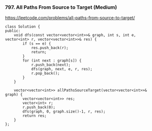 ### 797. All Paths From Source to Target (Medium)

https://leetcode.com/problems/all-paths-from-source-to-target/

```
class Solution {
public:
    void dfs(const vector<vector<int>>& graph, int s, int e, vector<int> r, vector<vector<int>>& res) {
        if (s == e) {
            res.push_back(r);
            return;
        } 
        for (int next : graph[s]) {
            r.push_back(next);
            dfs(graph, next, e, r, res);
            r.pop_back();
        }
    } 
    
    vector<vector<int>> allPathsSourceTarget(vector<vector<int>>& graph) {
        vector<vector<int>> res;
        vector<int> r;
        r.push_back(0);
        dfs(graph, 0, graph.size()-1, r, res);
        return res;
    }
};
```
